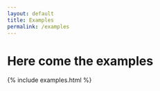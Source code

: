 ```yaml
---
layout: default
title: Examples
permalink: /examples
---
```


# Here come the examples

{% include examples.html %}